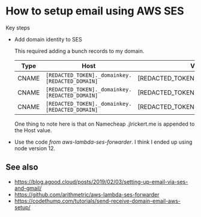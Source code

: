 # How to setup email using AWS SES

Key steps

- Add domain identity to SES

  This required adding a bunch records to my domain.

  | Type  | Host                                            | Value                               |
  | ----- | ----------------------------------------------- | ----------------------------------- |
  | CNAME | `[REDACTED_TOKEN]._domainkey.[REDACTED_DOMAIN]` | [REDACTED_TOKEN].dkim.amazonses.com |
  | CNAME | `[REDACTED_TOKEN]._domainkey.[REDACTED_DOMAIN]` | [REDACTED_TOKEN].dkim.amazonses.com |
  | CNAME | `[REDACTED_TOKEN]._domainkey.[REDACTED_DOMAIN]` | [REDACTED_TOKEN].dkim.amazonses.com |

  One thing to note here is that on Namecheap .jlrickert.me is appended to the Host value.

- Use the code _from aws-lambda-ses-forwarder_. I think I ended up using node version 12.

## See also

- https://blog.agood.cloud/posts/2019/02/03/setting-up-email-via-ses-and-gmail/
- https://github.com/arithmetric/aws-lambda-ses-forwarder
- https://codethump.com/tutorials/send-receive-domain-email-aws-setup/
